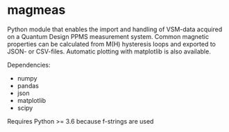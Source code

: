 # magmeas
Python module that enables the import and handling of VSM-data acquired on a Quantum Design PPMS measurement system.
Common magnetic properties can be calculated from M(H) hysteresis loops and exported to JSON- or CSV-files.
Automatic plotting with matplotlib is also available.

Dependencies:
- numpy
- pandas
- json
- matplotlib
- scipy

Requires Python >= 3.6 because f-strings are used
